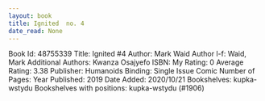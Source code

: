 ```yaml
---
layout: book
title: Ignited  no. 4
date_read: None
---
```


Book Id: 48755339
Title: Ignited #4
Author: Mark Waid
Author l-f: Waid, Mark
Additional Authors: Kwanza Osajyefo
ISBN: 
My Rating: 0
Average Rating: 3.38
Publisher: Humanoids
Binding: Single Issue Comic
Number of Pages: 
Year Published: 2019
Date Added: 2020/10/21
Bookshelves: kupka-wstydu
Bookshelves with positions: kupka-wstydu (#1906)


